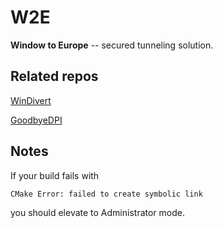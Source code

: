 # W2E

**Window to Europe** -- secured tunneling solution.

## Related repos

[WinDivert](https://github.com/basil00/WinDivert)

[GoodbyeDPI](https://github.com/ValdikSS/GoodbyeDPI)

## Notes

If your build fails with

```
CMake Error: failed to create symbolic link
```

you should elevate to Administrator mode.

